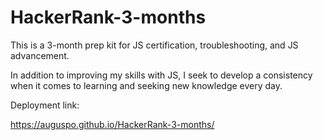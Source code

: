 # HackerRank-3-months

This is a 3-month prep kit for JS certification, troubleshooting, and JS advancement.

In addition to improving my skills with JS, I seek to develop a consistency when it comes to learning and seeking new knowledge every day.

Deployment link:

https://auguspo.github.io/HackerRank-3-months/
